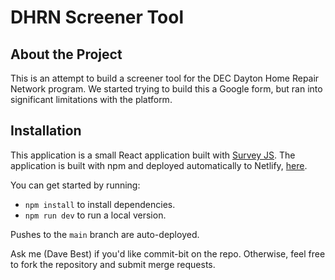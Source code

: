 # DHRN Screener Tool

## About the Project

This is an attempt to build a screener tool for the DEC Dayton Home Repair Network program. We started trying to build this a Google form, but ran into significant limitations with the platform.

## Installation

This application is a small React application built with [Survey JS](https://surveyjs.io/). The application is built with npm and deployed automatically to Netlify, [here](https://astounding-moxie-dcf622.netlify.app/).

You can get started by running:

* `npm install` to install dependencies.
* `npm run dev` to run a local version.

Pushes to the `main` branch are auto-deployed.

Ask me (Dave Best) if you'd like commit-bit on the repo. Otherwise, feel free to fork the repository and submit merge requests.
